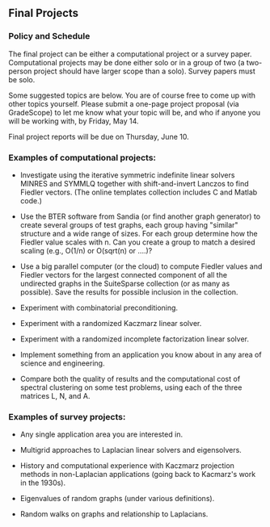 ## Final Projects

### Policy and Schedule

The final project can be either a computational project or a survey 
paper.  Computational projects may be done either solo or in a group 
of two (a two-person project should have larger scope than a solo).
Survey papers must be solo.

Some suggested topics are below.  You are of course free to come up 
with other topics yourself.  Please submit a one-page project proposal
(via GradeScope) to let me know what your topic will be, and who if 
anyone you will be working with, by Friday, May 14.

Final project reports will be due on Thursday, June 10.  


### Examples of computational projects:

- Investigate using the iterative symmetric indefinite linear
  solvers MINRES and SYMMLQ together with shift-and-invert
  Lanczos to find Fiedler vectors.  (The online templates
  collection includes C and Matlab code.)

- Use the BTER software from Sandia (or find another graph
  generator) to create several groups of test graphs, each
  group having "similar" structure and a wide range of
  sizes.  For each group determine how the Fiedler value
  scales with n.  Can you create a group to match a 
  desired scaling (e.g., O(1/n) or O(sqrt(n) or ....)?

- Use a big parallel computer (or the cloud) to compute
  Fiedler values and Fiedler vectors for the largest
  connected component of all the undirected graphs in
  the SuiteSparse collection (or as many as possible).
  Save the results for possible inclusion in the
  collection.

- Experiment with combinatorial preconditioning.

- Experiment with a randomized Kaczmarz linear solver.

- Experiment with a randomized incomplete factorization linear solver.

- Implement something from an application you know about
  in any area of science and engineering.

- Compare both the quality of results and the computational
  cost of spectral clustering on some test problems, using 
  each of the three matrices L, N, and A.


### Examples of survey projects:

- Any single application area you are interested in.

- Multigrid approaches to Laplacian linear solvers and eigensolvers.

- History and computational experience with Kaczmarz projection
  methods in non-Laplacian applications (going back to Kacmarz's 
  work in the 1930s).

- Eigenvalues of random graphs (under various definitions).

- Random walks on graphs and relationship to Laplacians.